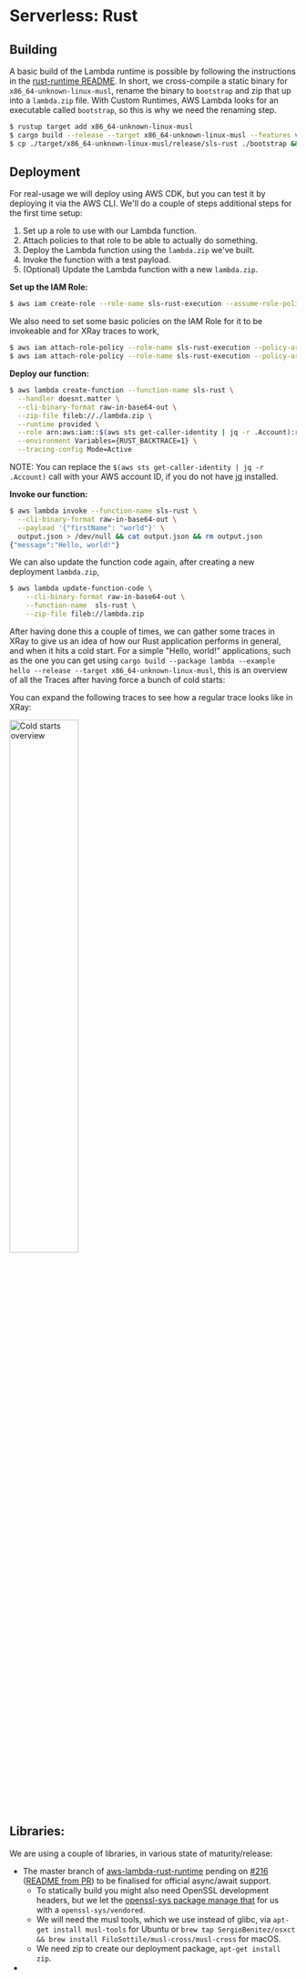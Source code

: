 # Serverless: Rust

## Building
A basic build of the Lambda runtime is possible by following the instructions in the [rust-runtime README](https://github.com/awslabs/aws-lambda-rust-runtime/blob/5d50e1ca29b20fccaf85074a6904fa4b6ece4f05/README.md#aws-cli). In short, we cross-compile a static binary for `x86_64-unknown-linux-musl`, rename the binary to `bootstrap` and zip that up into a `lambda.zip` file. With Custom Runtimes, AWS Lambda looks for an executable called `bootstrap`, so this is why we need the renaming step.

```bash
$ rustup target add x86_64-unknown-linux-musl
$ cargo build --release --target x86_64-unknown-linux-musl --features vendored
$ cp ./target/x86_64-unknown-linux-musl/release/sls-rust ./bootstrap && zip lambda.zip bootstrap && rm bootstrap
```

## Deployment
For real-usage we will deploy using AWS CDK, but you can test it by deploying it via the AWS CLI. We'll do a couple of steps additional steps for the first time setup:

1. Set up a role to use with our Lambda function.
2. Attach policies to that role to be able to actually do something.
3. Deploy the Lambda function using the `lambda.zip` we've built.
4. Invoke the function with a test payload.
5. (Optional) Update the Lambda function with a new `lambda.zip`.


**Set up the IAM Role:**
```bash
$ aws iam create-role --role-name sls-rust-execution --assume-role-policy-document '{"Version": "2012-10-17","Statement": [{ "Effect": "Allow", "Principal": {"Service": "lambda.amazonaws.com"}, "Action": "sts:AssumeRole"}]}'
```

We also need to set some basic policies on the IAM Role for it to be invokeable and for XRay traces to work,
```bash
$ aws iam attach-role-policy --role-name sls-rust-execution --policy-arn arn:aws:iam::aws:policy/service-role/AWSLambdaBasicExecutionRole
$ aws iam attach-role-policy --role-name sls-rust-execution --policy-arn arn:aws:iam::aws:policy/AWSXRayDaemonWriteAccess
```

**Deploy our function:**
```bash
$ aws lambda create-function --function-name sls-rust \
  --handler doesnt.matter \
  --cli-binary-format raw-in-base64-out \
  --zip-file fileb://./lambda.zip \
  --runtime provided \
  --role arn:aws:iam::$(aws sts get-caller-identity | jq -r .Account):role/sls-rust-execution \
  --environment Variables={RUST_BACKTRACE=1} \
  --tracing-config Mode=Active
```

NOTE: You can replace the `$(aws sts get-caller-identity | jq -r .Account)` call with your AWS account ID, if you do not have [jq](https://stedolan.github.io/jq/) installed.

**Invoke our function:**
```bash
$ aws lambda invoke --function-name sls-rust \
  --cli-binary-format raw-in-base64-out \
  --payload '{"firstName": "world"}' \
  output.json > /dev/null && cat output.json && rm output.json
{"message":"Hello, world!"}
```

We can also update the function code again, after creating a new deployment `lambda.zip`,

```bash
$ aws lambda update-function-code \
    --cli-binary-format raw-in-base64-out \
    --function-name  sls-rust \
    --zip-file fileb://lambda.zip
```

After having done this a couple of times, we can gather some traces in XRay to give us an idea of how our Rust application performs in general, and when it hits a cold start. For a simple "Hello, world!" applications, such as the one you can get using `cargo build --package lambda --example hello --release --target x86_64-unknown-linux-musl`, this is an overview of all the Traces after having force a bunch of cold starts:


You can expand the following traces to see how a regular trace looks like in XRay:

<a href="https://codetalk.io/resources/images/serverless-rust-cold-starts-overview.png" target="_blank" rel="noopener noreferrer"><img src="https://codetalk.io/resources/images/serverless-rust-cold-starts-overview.thumbnail.png" loading="lazy" alt="Cold starts overview" title="Cold starts overview" style="margin-right: 1%; width: 49%;" /></a>


## Libraries:
We are using a couple of libraries, in various state of maturity/release:

- The master branch of [aws-lambda-rust-runtime](https://github.com/awslabs/aws-lambda-rust-runtime) pending on [#216](https://github.com/awslabs/aws-lambda-rust-runtime/issues/216) ([README from PR](https://github.com/awslabs/aws-lambda-rust-runtime/blob/5d50e1ca29b20fccaf85074a6904fa4b6ece4f05/README.md)) to be finalised for official async/await support.
  - To statically build you might also need OpenSSL development headers, but we let the [openssl-sys package manage that](https://github.com/sfackler/rust-openssl/issues/980) for us with a `openssl-sys/vendored`.
  - We will need the musl tools, which we use instead of glibc, via `apt-get install musl-tools` for Ubuntu or `brew tap SergioBenitez/osxct && brew install FiloSottile/musl-cross/musl-cross` for macOS.
  - We need zip to create our deployment package, `apt-get install zip`.
-
